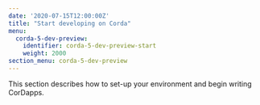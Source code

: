 ```yaml
---
date: '2020-07-15T12:00:00Z'
title: "Start developing on Corda"
menu:
  corda-5-dev-preview:
    identifier: corda-5-dev-preview-start
    weight: 2000
section_menu: corda-5-dev-preview
---
```

This section describes how to set-up your environment and begin writing CorDapps.
